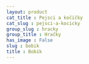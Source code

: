 ```yaml
---
layout: product
cat_title : Pejsci a kočičky
cat_slug : pejsci-a-kocicky
group_slug : hracky
group_title : Hračky
has_image : False
slug : bobik
title : Bobík
---
```




